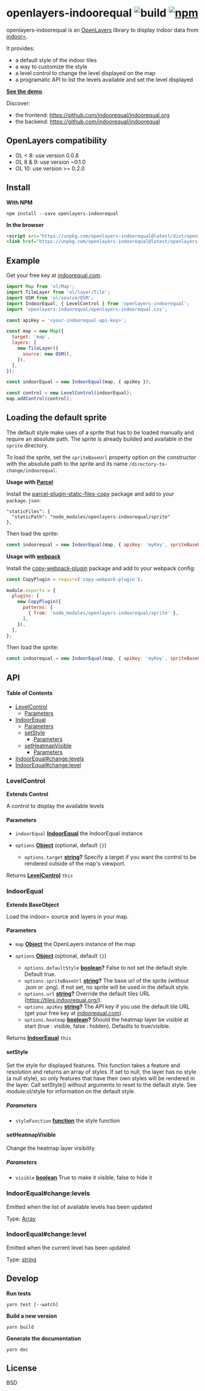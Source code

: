 # openlayers-indoorequal ![build](https://img.shields.io/github/actions/workflow/status/indoorequal/openlayers-indoorequal/ci.yml?branch=main) [![npm](https://img.shields.io/npm/v/openlayers-indoorequal)](https://www.npmjs.com/package/openlayers-indoorequal)

openlayers-indoorequal is an [OpenLayers][ol] library to display indoor data from [indoor=][].

It provides:

*   a default style of the indoor tiles
*   a way to customize the style
*   a level control to change the level displayed on the map
*   a programatic API to list the levels available and set the level displayed

[**See the demo**](https://indoorequal.github.io/openlayers-indoorequal/).

Discover:

*   the frontend: <https://github.com/indoorequal/indoorequal.org>
*   the backend: <https://github.com/indoorequal/indoorequal>

## OpenLayers compatibility

*   OL < 8: use version 0.0.8
*   OL 8 & 9: use version ~0.1.0
*   OL 10: use version >= 0.2.0

## Install

**With NPM**

    npm install --save openlayers-indoorequal

**In the browser**

```html
<script src="https://unpkg.com/openlayers-indoorequal@latest/dist/openlayers-indoorequal.umd.min.js"></script>
<link href="https://unpkg.com/openlayers-indoorequal@latest/openlayers-indoorequal.css" rel="stylesheet" />
```

## Example

Get your free key at [indoorequal.com](https://indoorequal.com).

```javascript
import Map from 'ol/Map';
import TileLayer from 'ol/layer/Tile';
import OSM from 'ol/source/OSM';
import IndoorEqual, { LevelControl } from 'openlayers-indoorequal';
import 'openlayers-indoorequal/openlayers-indoorequal.css';

const apiKey = '<your-indoorequal-api-key>';

const map = new Map({
  target: 'map',
  layers: [
    new TileLayer({
      source: new OSM(),
    }),
  ],
});

const indoorEqual = new IndoorEqual(map, { apiKey });

const control = new LevelControl(indoorEqual);
map.addControl(control);
```

## Loading the default sprite

The default style make uses of a sprite that has to be loaded manually and require an absolute path. The sprite is already builded and available in the `sprite` directory.

To load the sprite, set the `spriteBaseUrl` property option on the constructor with the absolute path to the sprite and its name `/directory-to-change/indoorequal`.

**Usage with [Parcel](https://parceljs.org/)**

Install the
[parcel-plugin-static-files-copy](https://github.com/elwin013/parcel-plugin-static-files-copy)
package and add to your `package.json`:

    "staticFiles": {
      "staticPath": "node_modules/openlayers-indoorequal/sprite"
    },

Then load the sprite:

```javascript
const indoorequal = new IndoorEqual(map, { apiKey: 'myKey', spriteBaseUrl: '/indoorequal' });
```

**Usage with [webpack](https://webpack.js.org/)**

Install the
[copy-webpack-plugin](https://github.com/webpack-contrib/copy-webpack-plugin)
package and add to your webpack config:

```javascript
const CopyPlugin = require('copy-webpack-plugin');

module.exports = {
  plugins: [
    new CopyPlugin({
      patterns: [
        { from: 'node_modules/openlayers-indoorequal/sprite' },
      ],
    }),
  ],
};
```

Then load the sprite:

```javascript
const indoorequal = new IndoorEqual(map, { apiKey: 'myKey', spriteBaseUrl: '/indoorequal' });
```

## API

<!-- Generated by documentation.js. Update this documentation by updating the source code. -->

#### Table of Contents

*   [LevelControl](#levelcontrol)
    *   [Parameters](#parameters)
*   [IndoorEqual](#indoorequal)
    *   [Parameters](#parameters-1)
    *   [setStyle](#setstyle)
        *   [Parameters](#parameters-2)
    *   [setHeatmapVisible](#setheatmapvisible)
        *   [Parameters](#parameters-3)
*   [IndoorEqual#change:levels](#indoorequalchangelevels)
*   [IndoorEqual#change:level](#indoorequalchangelevel)

### LevelControl

**Extends Control**

A control to display the available levels

#### Parameters

*   `indoorEqual` **[IndoorEqual](#indoorequal)** the IndoorEqual instance
*   `options` **[Object](https://developer.mozilla.org/docs/Web/JavaScript/Reference/Global_Objects/Object)**  (optional, default `{}`)

    *   `options.target` **[string](https://developer.mozilla.org/docs/Web/JavaScript/Reference/Global_Objects/String)?** Specify a target if you want the control to be rendered outside of the map's viewport.

Returns **[LevelControl](#levelcontrol)** `this`

### IndoorEqual

**Extends BaseObject**

Load the indoor= source and layers in your map.

#### Parameters

*   `map` **[Object](https://developer.mozilla.org/docs/Web/JavaScript/Reference/Global_Objects/Object)** the OpenLayers instance of the map
*   `options` **[Object](https://developer.mozilla.org/docs/Web/JavaScript/Reference/Global_Objects/Object)**  (optional, default `{}`)

    *   `options.defaultStyle` **[boolean](https://developer.mozilla.org/docs/Web/JavaScript/Reference/Global_Objects/Boolean)?** False to not set the default style. Default true.
    *   `options.spriteBaseUrl` **[string](https://developer.mozilla.org/docs/Web/JavaScript/Reference/Global_Objects/String)?** The base url of the sprite (without .json or .png). If not set, no sprite will be used in the default style.
    *   `options.url` **[string](https://developer.mozilla.org/docs/Web/JavaScript/Reference/Global_Objects/String)?** Override the default tiles URL (<https://tiles.indoorequal.org/>).
    *   `options.apiKey` **[string](https://developer.mozilla.org/docs/Web/JavaScript/Reference/Global_Objects/String)?** The API key if you use the default tile URL (get your free key at [indoorequal.com](https://indoorequal.com)).
    *   `options.heatmap` **[boolean](https://developer.mozilla.org/docs/Web/JavaScript/Reference/Global_Objects/Boolean)?** Should the heatmap layer be visible at start (true : visible, false : hidden). Defaults to true/visible.

Returns **[IndoorEqual](#indoorequal)** `this`

#### setStyle

Set the style for displayed features. This function takes a feature and resolution and returns an array of styles. If set to null, the layer has no style (a null style), so only features that have their own styles will be rendered in the layer. Call setStyle() without arguments to reset to the default style. See module:ol/style for information on the default style.

##### Parameters

*   `styleFunction` **[function](https://developer.mozilla.org/docs/Web/JavaScript/Reference/Statements/function)** the style function

#### setHeatmapVisible

Change the heatmap layer visibility

##### Parameters

*   `visible` **[boolean](https://developer.mozilla.org/docs/Web/JavaScript/Reference/Global_Objects/Boolean)** True to make it visible, false to hide it

### IndoorEqual#change:levels

Emitted when the list of available levels has been updated

Type: [Array](https://developer.mozilla.org/docs/Web/JavaScript/Reference/Global_Objects/Array)

### IndoorEqual#change:level

Emitted when the current level has been updated

Type: [string](https://developer.mozilla.org/docs/Web/JavaScript/Reference/Global_Objects/String)

## Develop

**Run tests**

    yarn test [--watch]

**Build a new version**

    yarn build

**Generate the documentation**

    yarn doc

## License

BSD

[indoor=]: https://indoorequal.org/

[ol]: https://openlayers.org/

